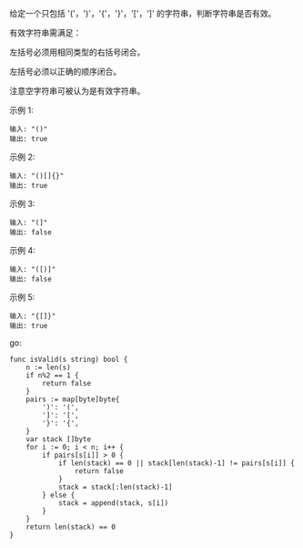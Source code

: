 给定一个只包括 '('，')'，'{'，'}'，'['，']' 的字符串，判断字符串是否有效。

有效字符串需满足：

左括号必须用相同类型的右括号闭合。

左括号必须以正确的顺序闭合。

注意空字符串可被认为是有效字符串。

示例 1:

```
输入: "()"
输出: true
```
示例 2:

```
输入: "()[]{}"
输出: true
```
示例 3:

```
输入: "(]"
输出: false
```
示例 4:

```
输入: "([)]"
输出: false
```
示例 5:

```
输入: "{[]}"
输出: true
```

go:
```
func isValid(s string) bool {
	n := len(s)
	if n%2 == 1 {
		return false
	}
	pairs := map[byte]byte{
		')': '(',
		']': '[',
		'}': '{',
	}
	var stack []byte
	for i := 0; i < n; i++ {
		if pairs[s[i]] > 0 {
			if len(stack) == 0 || stack[len(stack)-1] != pairs[s[i]] {
				return false
			}
			stack = stack[:len(stack)-1]
		} else {
			stack = append(stack, s[i])
		}
	}
	return len(stack) == 0
}
```
